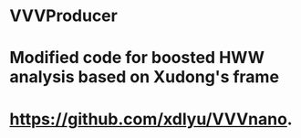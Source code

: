 # VVVProducer
# Modified code for boosted HWW analysis based on Xudong's frame
# https://github.com/xdlyu/VVVnano.
